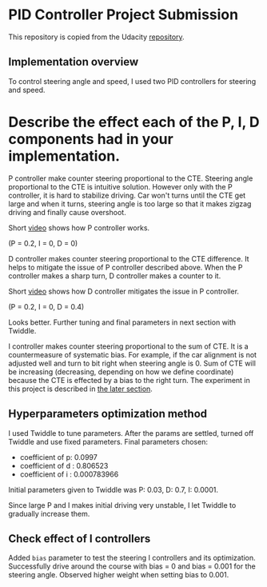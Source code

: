 # PID Controller Project Submission

This repository is copied from the Udacity [repository](https://github.com/udacity/CarND-PID-Control-Project).

## Implementation overview

To control steering angle and speed, I used two PID controllers for steering and speed.

# Describe the effect each of the P, I, D components had in your implementation.

P controller make counter steering proportional to the CTE.
Steering angle proportional to the CTE is intuitive solution.
However only with the P controller, it is hard to stabilize driving.
Car won't turns until the CTE get large and when it turns, steering angle is too large
so that it makes zigzag driving and finally cause overshoot.

Short [video](https://youtu.be/A6ItIZPolXY) shows how P controller works.

(P = 0.2, I = 0, D = 0)


D controller makes counter steering proportional to the CTE difference.
It helps to mitigate the issue of P controller described above.
When the P controller makes a sharp turn, D controller makes a counter to it.

Short [video](https://youtu.be/HrnMVpECeRI) shows how D controller mitigates the issue in P controller.

(P = 0.2, I = 0, D = 0.4)

Looks better. Further tuning and final parameters in next section with Twiddle.

I controller makes counter steering proportional to the sum of CTE.
It is a countermeasure of systematic bias.
For example, if the car alignment is not adjusted well and turn to bit right
when steering angle is 0. Sum of CTE will be increasing (decreasing, depending on how we define coordinate)
because the CTE is effected by a bias to the right turn.
The experiment in this project is described in [the later section](#check-effect-of-i-controllers).

## Hyperparameters optimization method

I used Twiddle to tune parameters.
After the params are settled, turned off Twiddle and use fixed parameters.
Final parameters chosen:

- coefficient of p: 0.0997
- coefficient of d : 0.806523
- coefficient of i : 0.000783966

Initial parameters given to Twiddle was P: 0.03, D: 0.7, I: 0.0001.

Since large P and I makes initial driving very unstable, I let Twiddle to gradually increase them.

## Check effect of I controllers

Added `bias` parameter to test the steering I controllers and its optimization.
Successfully drive around the course with bias = 0 and bias = 0.001 for the steering angle.
Observed higher weight when setting bias to 0.001.

